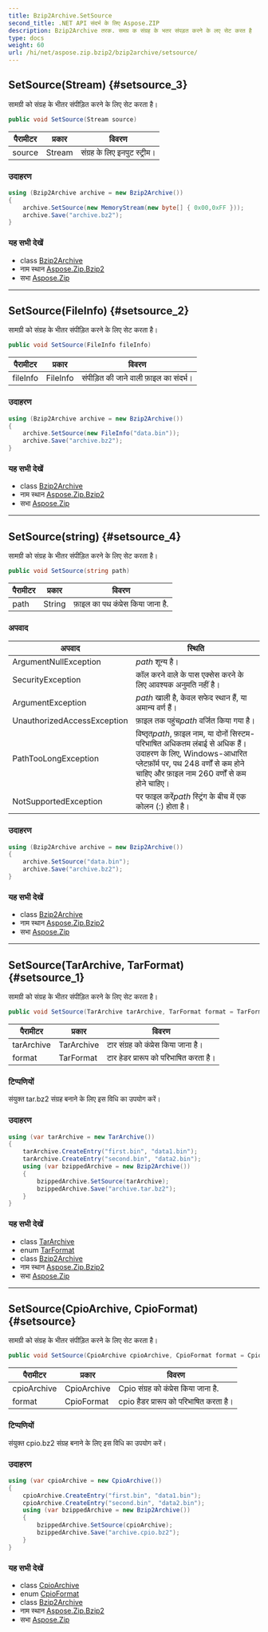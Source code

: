 ```yaml
---
title: Bzip2Archive.SetSource
second_title: .NET API संदर्भ के लिए Aspose.ZIP
description: Bzip2Archive तरक. समग्र क संग्रह के भतर संपड़त करने के लए सेट करत है
type: docs
weight: 60
url: /hi/net/aspose.zip.bzip2/bzip2archive/setsource/
---
```

## SetSource(Stream) {#setsource_3}

सामग्री को संग्रह के भीतर संपीड़ित करने के लिए सेट करता है।

```csharp
public void SetSource(Stream source)
```

| पैरामीटर | प्रकार | विवरण |
| --- | --- | --- |
| source | Stream | संग्रह के लिए इनपुट स्ट्रीम। |

### उदाहरण

```csharp
using (Bzip2Archive archive = new Bzip2Archive()) 
{
    archive.SetSource(new MemoryStream(new byte[] { 0x00,0xFF }));
    archive.Save("archive.bz2");
}
```

### यह सभी देखें

* class [Bzip2Archive](../)
* नाम स्थान [Aspose.Zip.Bzip2](../../bzip2archive/)
* सभा [Aspose.Zip](../../../)

---

## SetSource(FileInfo) {#setsource_2}

सामग्री को संग्रह के भीतर संपीड़ित करने के लिए सेट करता है।

```csharp
public void SetSource(FileInfo fileInfo)
```

| पैरामीटर | प्रकार | विवरण |
| --- | --- | --- |
| fileInfo | FileInfo | संपीड़ित की जाने वाली फ़ाइल का संदर्भ। |

### उदाहरण

```csharp
using (Bzip2Archive archive = new Bzip2Archive()) 
{
    archive.SetSource(new FileInfo("data.bin"));
    archive.Save("archive.bz2");
}
```

### यह सभी देखें

* class [Bzip2Archive](../)
* नाम स्थान [Aspose.Zip.Bzip2](../../bzip2archive/)
* सभा [Aspose.Zip](../../../)

---

## SetSource(string) {#setsource_4}

सामग्री को संग्रह के भीतर संपीड़ित करने के लिए सेट करता है।

```csharp
public void SetSource(string path)
```

| पैरामीटर | प्रकार | विवरण |
| --- | --- | --- |
| path | String | फ़ाइल का पथ कंप्रेस किया जाना है. |

### अपवाद

| अपवाद | स्थिति |
| --- | --- |
| ArgumentNullException | *path* शून्य है। |
| SecurityException | कॉल करने वाले के पास एक्सेस करने के लिए आवश्यक अनुमति नहीं है। |
| ArgumentException | *path* खाली है, केवल सफेद स्थान हैं, या अमान्य वर्ण हैं। |
| UnauthorizedAccessException | फ़ाइल तक पहुंच*path* वर्जित किया गया है। |
| PathTooLongException | विष्तृत*path*, फ़ाइल नाम, या दोनों सिस्टम-परिभाषित अधिकतम लंबाई से अधिक हैं। उदाहरण के लिए, Windows-आधारित प्लेटफ़ॉर्म पर, पथ 248 वर्णों से कम होने चाहिए और फ़ाइल नाम 260 वर्णों से कम होने चाहिए। |
| NotSupportedException | पर फाइल करें*path* स्ट्रिंग के बीच में एक कोलन (:) होता है। |

### उदाहरण

```csharp
using (Bzip2Archive archive = new Bzip2Archive()) 
{
    archive.SetSource("data.bin");
    archive.Save("archive.bz2");
}
```

### यह सभी देखें

* class [Bzip2Archive](../)
* नाम स्थान [Aspose.Zip.Bzip2](../../bzip2archive/)
* सभा [Aspose.Zip](../../../)

---

## SetSource(TarArchive, TarFormat) {#setsource_1}

सामग्री को संग्रह के भीतर संपीड़ित करने के लिए सेट करता है।

```csharp
public void SetSource(TarArchive tarArchive, TarFormat format = TarFormat.UsTar)
```

| पैरामीटर | प्रकार | विवरण |
| --- | --- | --- |
| tarArchive | TarArchive | टार संग्रह को कंप्रेस किया जाना है। |
| format | TarFormat | टार हेडर प्रारूप को परिभाषित करता है। |

### टिप्पणियों

संयुक्त tar.bz2 संग्रह बनाने के लिए इस विधि का उपयोग करें।

### उदाहरण

```csharp
using (var tarArchive = new TarArchive())
{
    tarArchive.CreateEntry("first.bin", "data1.bin");
    tarArchive.CreateEntry("second.bin", "data2.bin");
    using (var bzippedArchive = new Bzip2Archive())
    {
        bzippedArchive.SetSource(tarArchive);
        bzippedArchive.Save("archive.tar.bz2");
    }
}
```

### यह सभी देखें

* class [TarArchive](../../../aspose.zip.tar/tararchive/)
* enum [TarFormat](../../../aspose.zip.tar/tarformat/)
* class [Bzip2Archive](../)
* नाम स्थान [Aspose.Zip.Bzip2](../../bzip2archive/)
* सभा [Aspose.Zip](../../../)

---

## SetSource(CpioArchive, CpioFormat) {#setsource}

सामग्री को संग्रह के भीतर संपीड़ित करने के लिए सेट करता है।

```csharp
public void SetSource(CpioArchive cpioArchive, CpioFormat format = CpioFormat.OldAscii)
```

| पैरामीटर | प्रकार | विवरण |
| --- | --- | --- |
| cpioArchive | CpioArchive | Cpio संग्रह को कंप्रेस किया जाना है. |
| format | CpioFormat | cpio हैडर प्रारूप को परिभाषित करता है। |

### टिप्पणियों

संयुक्त cpio.bz2 संग्रह बनाने के लिए इस विधि का उपयोग करें।

### उदाहरण

```csharp
using (var cpioArchive = new CpioArchive())
{
    cpioArchive.CreateEntry("first.bin", "data1.bin");
    cpioArchive.CreateEntry("second.bin", "data2.bin");
    using (var bzippedArchive = new Bzip2Archive())
    {
        bzippedArchive.SetSource(cpioArchive);
        bzippedArchive.Save("archive.cpio.bz2");
    }
}
```

### यह सभी देखें

* class [CpioArchive](../../../aspose.zip.cpio/cpioarchive/)
* enum [CpioFormat](../../../aspose.zip.cpio/cpioformat/)
* class [Bzip2Archive](../)
* नाम स्थान [Aspose.Zip.Bzip2](../../bzip2archive/)
* सभा [Aspose.Zip](../../../)


